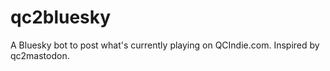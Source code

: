 # qc2bluesky
A Bluesky bot to post what's currently playing on QCIndie.com. Inspired by qc2mastodon.
